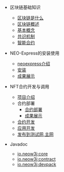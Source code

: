 - 区块链基础知识
  - [区块链是什么](BlockchainBasics/00-introduction.md)
  - [区块链概述](BlockchainBasics/01-overview.md)
  - [基本概念](BlockchainBasics/02-basic-knowledge.md)
  - [共识机制](BlockchainBasics/03-consensus-alogrithm.md)
  - [智能合约](BlockchainBasics/04-smart-contract.md)

- NEO-Express的安装使用

  - [neoexpress介绍](neoexpress/introduction.md)
  - [安装](neoexpress/setup.md)
  - [成果展示](neoexpress/video.md)

- NFT合约开发与调用

  - [项目介绍](nft/introduction.md)
  - 合约部署
    - [合约部署](nft/contract.md)
    - [成果展示](nft/contractvideo.md)
  - [合约开发](nft/nftcontract.md)
  - [应用开发](nft/nftsystem.md)
  - [发布到测试网,主网](nft/nftdeploy.md)

- Javadoc
  - [io.neow3j:core](https://javadoc.io/doc/io.neow3j/core/latest/index.html)
  - [io.neow3j:contract](https://javadoc.io/doc/io.neow3j/contract/latest/index.html)
  - [io.neow3j:devpack](https://javadoc.io/doc/io.neow3j/devpack/latest/index.html)